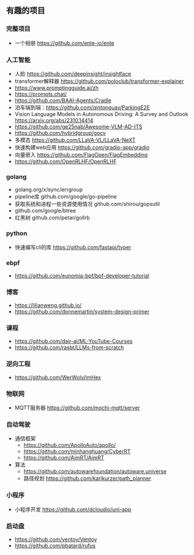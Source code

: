 ## 有趣的项目

### 完整项目

- 一个相册 https://github.com/ente-io/ente

### 人工智能

- 人脸 https://github.com/deepinsight/insightface
- transformer解释器 https://github.com/poloclub/transformer-explainer
- https://www.promptingguide.ai/zh
- https://prompts.chat/
- https://github.com/BAAI-Agents/Cradle
- 泊车端到端：https://github.com/qintonguav/ParkingE2E
- Vision Language Models in Autonomous Driving: A Survey and Outlook https://arxiv.org/abs/2310.14414
- https://github.com/ge25nab/Awesome-VLM-AD-ITS
- https://github.com/hybridgroup/gocv
- 多模态 https://github.com/LLaVA-VL/LLaVA-NeXT
- 快速构建web应用 https://github.com/gradio-app/gradio
- 向量嵌入 https://github.com/FlagOpen/FlagEmbedding
- https://github.com/OpenRLHF/OpenRLHF

### golang

- golang.org/x/sync/errgroup
- pipeline库 github.com/google/go-pipeline
- 获取系统和进程一些资源使用情况 github.com/shirou/gopsutil 
- github.com/google/btree
- 红黑树 github.com/petar/gollrb

### python

- 快速编写cli的库 https://github.com/fastapi/typer

### ebpf

- https://github.com/eunomia-bpf/bpf-developer-tutorial

### 博客

- https://lilianweng.github.io/
- https://github.com/donnemartin/system-design-primer

### 课程

- https://github.com/dair-ai/ML-YouTube-Courses
- https://github.com/rasbt/LLMs-from-scratch

### 逆向工程

- https://github.com/WerWolv/ImHex

### 物联网

- MQTT服务器 https://github.com/mochi-mqtt/server

### 自动驾驶

- 通信框架
  - https://github.com/ApolloAuto/apollo/
  - https://github.com/minhanghuang/CyberRT
  - https://github.com/AimRT/AimRT
- 算法
  - https://github.com/autowarefoundation/autoware.universe
  - 路径规划 https://github.com/karlkurzer/path_planner
 
### 小程序

- 小程序开发 https://github.com/dcloudio/uni-app

### 启动盘

- https://github.com/ventoy/Ventoy
- https://github.com/pbatard/rufus
